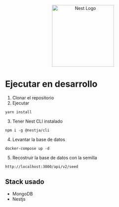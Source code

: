 <p align="center">
  <a href="http://nestjs.com/" target="blank"><img src="https://nestjs.com/img/logo-small.svg" width="200" alt="Nest Logo" /></a>
</p>

# Ejecutar en desarrollo

1. Clonar el repositorio
2. Ejecutar

```
yarn install
```

3. Tener Nest CLI instalado

```
npm i -g @nestja/cli
```

4. Levantar la base de datos

```
docker-compose up -d
```

5. Recostruir la base de datos con la semilla

```
http://localhost:3000/api/v2/seed
```

## Stack usado

- MongoDB
- Nestjs
